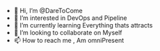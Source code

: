 - 👋 Hi, I’m @DareToCome
- 👀 I’m interested in DevOps and Pipeline
- 🌱 I’m currently learning Everything thats attracts
- 💞️ I’m looking to collaborate on Myself
- 📫 How to reach me , Am omniPresent

<!---
DareToCome/DareToCome is a ✨ special ✨ repository because its `README.md` (this file) appears on your GitHub profile.
You can click the Preview link to take a look at your changes.
--->
